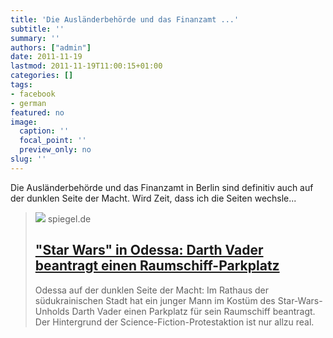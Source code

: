 ```yaml
---
title: 'Die Ausländerbehörde und das Finanzamt ...'
subtitle: ''
summary: ''
authors: ["admin"]
date: 2011-11-19
lastmod: 2011-11-19T11:00:15+01:00
categories: []
tags:
- facebook
- german
featured: no
image:
  caption: ''
  focal_point: ''
  preview_only: no
slug: ''
---
```

Die Ausländerbehörde und das Finanzamt in Berlin sind definitiv auch auf der dunklen Seite der Macht. Wird Zeit, dass ich die Seiten wechsle...
> [![](https://cdn.prod.www.spiegel.de/images/e0971beb-0001-0004-0000-000000284669_w1280_r1.77_fpx49.97_fpy48.69.jpg)](http://www.spiegel.de/panorama/0,1518,798727,00.html)
> spiegel.de
> ## ["Star Wars" in Odessa: Darth Vader beantragt einen Raumschiff-Parkplatz](http://www.spiegel.de/panorama/0,1518,798727,00.html)
>
>Odessa auf der dunklen Seite der Macht: Im Rathaus der südukrainischen Stadt hat ein junger Mann im Kostüm des Star-Wars-Unholds Darth Vader einen Parkplatz für sein Raumschiff beantragt. Der Hintergrund der Science-Fiction-Protestaktion ist nur allzu real.


